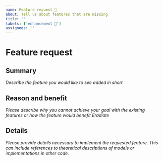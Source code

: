 ```yaml
---
name: Feature request 🦾
about: Tell us about features that are missing
title: ''
labels: ['enhancement 🦾']
assignees: ''
---
```


# Feature request

## Summary

*Describe the feature you would like to see added in short*

## Reason and benefit

*Please describe why you cannot achieve your goal with the existing features or how the feature would benefit Eradiate*

## Details

*Please provide details necessary to implement the requested feature. This can include references to theoretical descriptions of models or implementations in other code.*
